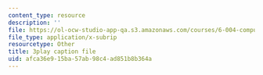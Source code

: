 ```yaml
---
content_type: resource
description: ''
file: https://ol-ocw-studio-app-qa.s3.amazonaws.com/courses/6-004-computation-structures-spring-2017/afca36e915ba57ab98c4ad851b8b364a_O6yw1qkECig.vtt
file_type: application/x-subrip
resourcetype: Other
title: 3play caption file
uid: afca36e9-15ba-57ab-98c4-ad851b8b364a
---
```

